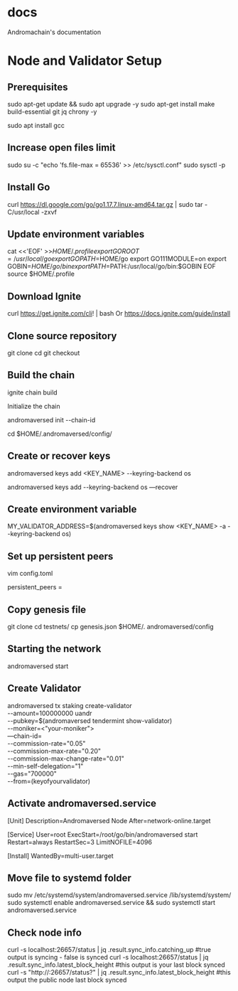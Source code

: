# docs

Andromachain's documentation

# Node and Validator Setup

## Prerequisites

sudo apt-get update && sudo apt upgrade -y
sudo apt-get install make build-essential git jq chrony -y

sudo apt install gcc

## Increase open files limit

sudo su -c "echo 'fs.file-max = 65536' >> /etc/sysctl.conf"
sudo sysctl -p

## Install Go

curl https://dl.google.com/go/go1.17.7.linux-amd64.tar.gz | sudo tar -C/usr/local -zxvf

## Update environment variables

cat <<'EOF' >>$HOME/.profile
export GOROOT=/usr/local/go
export GOPATH=$HOME/go
export GO111MODULE=on
export GOBIN=$HOME/go/bin
export PATH=$PATH:/usr/local/go/bin:$GOBIN
EOF
source $HOME/.profile

## Download Ignite

curl https://get.ignite.com/cli! | bash
Or
https://docs.ignite.com/guide/install

## Clone source repository

git clone <andromaverse repo link>
cd <andromaverse binary>
git checkout <andromaverse binary latest version>

## Build the chain

ignite chain build

Initialize the chain

andromaversed init <MONIKER> --chain-id <chain id>

cd $HOME/.andromaversed/config/

## Create or recover keys

andromaversed keys add <KEY_NAME> --keyring-backend os

andromaversed keys add <MONIKER> --keyring-backend os —recover

## Create environment variable

MY_VALIDATOR_ADDRESS=$(andromaversed keys show <KEY_NAME> -a --keyring-backend os)

## Set up persistent peers

vim config.toml

persistent_peers = <validator-generated persistent peer>

## Copy genesis file

git clone <repo link>
cd testnets/<chain id>
cp genesis.json $HOME/. andromaversed/config

## Starting the network

andromaversed start

## Create Validator

andromaversed tx staking create-validator \
 --amount=100000000 uandr \
 --pubkey=$(andromaversed tendermint show-validator) \
 --moniker=<"your-moniker"> \
 —chain-id=<chain id> \
 --commission-rate="0.05" \
 --commission-max-rate="0.20" \
 --commission-max-change-rate="0.01" \
 --min-self-delegation="1" \
 --gas="700000" \
 --from=(keyofyourvalidator)

## Activate andromaversed.service

[Unit]
Description=Andromaversed Node
After=network-online.target

[Service]
User=root
ExecStart=/root/go/bin/andromaversed start
Restart=always
RestartSec=3
LimitNOFILE=4096

[Install]
WantedBy=multi-user.target

## Move file to systemd folder

sudo mv /etc/systemd/system/andromaversed.service /lib/systemd/system/
sudo systemctl enable andromaversed.service && sudo systemctl start andromaversed.service

## Check node info

curl -s localhost:26657/status | jq .result.sync_info.catching_up
#true output is syncing - false is synced
curl -s localhost:26657/status | jq .result.sync_info.latest_block_height
#this output is your last block synced
curl -s "http://:26657/status?" | jq .result.sync_info.latest_block_height
#this output the public node last block synced
